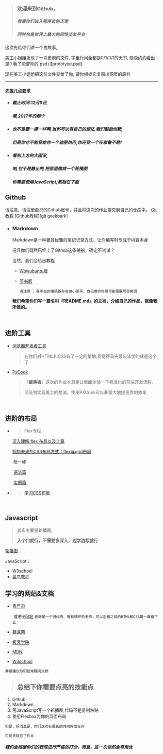 > ### 欢迎来到Github，
>
> ##### 恭喜你们进入程序员的天堂
>
> ##### 同时也是世界上最大的同性交友平台



这次先给你们讲一个鬼故事,  

美工小姐姐发现了一块史前的文件,
字里行间全都是0/1/0/1的天书,
隐隐约约看出是[「看了能变帅的.psd」][prototype.psd].

现在美工小姐姐把这份文件交给了你,
请你根据它复原出网页的原样

---

#### 先提几点要求

* ##### 截止时间:**12月9日**,

  ##### 嗯,2017年的那个

* ##### 也不是要一模一样啊,当然可以有自己的想法,我们鼓励创新,

  ##### 但是你也不能我给你一个迪丽热巴,你还我一个任家鲁不是?

* ##### 看到上方的大图没,

  ##### 呐,它不是静止的,把那里做成一个轮播图.

  ##### 你需要使用JavaScript,教程在下面




## Github

请注意，请注册自己的Github账号，并且将这次的作业提交到自己的仓库中。
[Git教程][git liao]
[Github教程][git geekpark]


* ### Markdown

  Markdown是一种极其优雅的笔记记录方式，让你编写时专注于内容本身

  况且你们既然已经上了Github这条贼船，确定不试试？

  当然，我们会给出教程

  * [Wowubuntu版][]
  * [简书版][]

    `请注意 ，各平台的编辑器存在微小差异，自己做的时候可能需要局部微调`

  **我们希望你们写一篇名叫『README.md』的文档，介绍自己的作品，就像我所做的。**

  ​

## 进阶工具

* [浏览器开发者工具][Dev tool]

  > 在你们对HTML和CSS有了一定的接触,我觉得首先最应该学的就是这个了

* [PxCook][]

  > 「**敲黑板**」这次的作业本意是让里面体验一下标准化的前端开发流程，
  >
  > 涉及到实现美工的想法，使用PXCook可以非常大地提高你的效率

  ​



## 进阶的布局

* > Flex专栏

  [	深入理解 flex 布局以及计算][flex w3plus]

  [	拥抱未来的CSS布局方式：flex与grid布局][flex&grid]

  ​	阮一峰

  ​	 	[语法篇][ruan flex grammar]

  ​		[实例篇][ruan flex instance]

* > [学习CSS布局][learn layout]

  ​


## Javascript

>  其实主要是轮播图,
>
>  **入个门就行，不需要多深入，边学边写就行**

[轮播图][slideshow]

JavaScript：

 * [W3school][JS W3school]
 * [菜鸟教程][JS runoob]




## 学习的网站&文档


* [表严肃][]

  ​	或者去[B站][表 B站]
  `表哥是一个很优秀、很有情怀的老师，可以沿着之前的HTML和CSS篇一直看下去`

* [慕课网][]

* [极客学院][]

* [MDN][]

* [W3school][]

 `非常建议你们经常翻阅文档`



> ## 总结下你需要点亮的技能点

1. Github
2. Markdown
3. 用JavaScript写一个轮播图,代码不是复制粘贴
4. 使用Flexbox为你的页面布局  

`但是，好消息是，你们这次有很长的时间完成任务`

`可别贪玩忘了作业`

##### 我们会根据你们的表现进行严格的打分，而且，这一次依然会有淘汰





[git liao]: https://www.liaoxuefeng.com/wiki/0013739516305929606dd18361248578c67b8067c8c017b000
[github geekpark]: http://wiki.jikexueyuan.com/project/github-basics/
[Wowubuntu版]: http://wowubuntu.com/markdown/
[简书版]: http://www.jianshu.com/p/q81RER
[Dev tool]: https://segmentfault.com/a/1190000011868916
[PxCook]: https://zhuanlan.zhihu.com/p/28887985
[learn layout]: http://zh.learnlayout.com/
[flex w3plus]: https://www.w3cplus.com/css3/flexbox-layout-and-calculation.html
[flex&grid]: https://www.gitbook.com/book/fe-ccy/-css-flex-grid/details
[ruan flex grammar]: http://www.ruanyifeng.com/blog/2015/07/flex-grammar.html
[ruan flex instance]: http://www.ruanyifeng.com/blog/2015/07/flex-examples.html
[slideshow]: http://www.imooc.com/learn/18
[JS W3school]: http://www.w3school.com.cn/js/
[JS runoob]: http://www.runoob.com/js/js-tutorial.html
[表严肃]: http://biaoyansu.com/i/659302545131
[表 B站]:
	https://space.bilibili.com/44076852from=search&seid=4009590954589450168#!/index
[慕课网]: http://www.imooc.com/
[极客学院]: http://www.jikexueyuan.com/
[MDN]: https://developer.mozilla.org/zh-CN/docs/Web
[W3school]: http://www.w3school.com.cn/